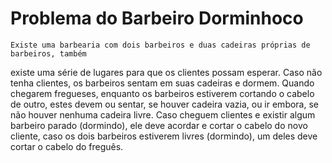 # Problema do Barbeiro Dorminhoco
	Existe uma barbearia com dois barbeiros e duas cadeiras próprias de barbeiros, também
existe uma série de lugares para que os clientes possam esperar. Caso não tenha
clientes, os barbeiros sentam em suas cadeiras e dormem. Quando chegarem
fregueses, enquanto os barbeiros estiverem cortando o cabelo de outro, estes devem
ou sentar, se houver cadeira vazia, ou ir embora, se não houver nenhuma cadeira livre.
Caso cheguem clientes e existir algum barbeiro parado (dormindo), ele deve acordar e
cortar o cabelo do novo cliente, caso os dois barbeiros estiverem livres (dormindo), um
deles deve cortar o cabelo do freguês.
